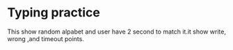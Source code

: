# Typing practice

This show random alpabet and user have 2 second to match it.it show write, wrong ,and timeout points.
